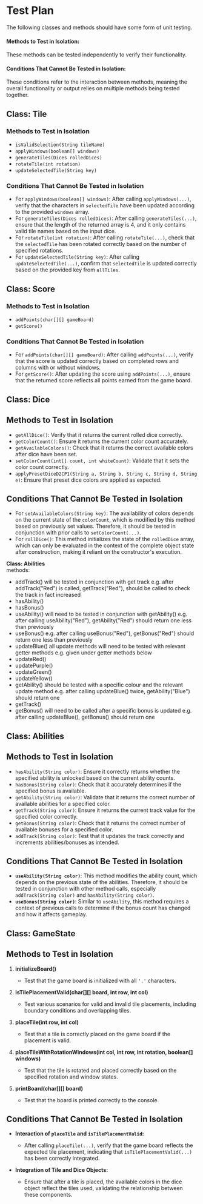 # Test Plan
 

The following classes and methods should have some form of unit testing.

#### Methods to Test in Isolation: 
These methods can be tested independently to verify their functionality.
#### Conditions That Cannot Be Tested in Isolation: 
These conditions refer to the interaction between methods, meaning the overall functionality or output relies on multiple methods being tested together.

## Class: Tile

### Methods to Test in Isolation
- `isValidSelection(String tileName)`
- `applyWindows(boolean[] windows)`
- `generateTiles(Dices rolledDices)`
- `rotateTile(int rotation)`
- `updateSelectedTile(String key)`

### Conditions That Cannot Be Tested in Isolation
- For `applyWindows(boolean[] windows)`: After calling `applyWindows(...)`, verify that the characters in `selectedTile` have been updated according to the provided `windows` array.
- For `generateTiles(Dices rolledDices)`: After calling `generateTiles(...)`, ensure that the length of the returned array is 4, and it only contains valid tile names based on the input dice.
- For `rotateTile(int rotation)`: After calling `rotateTile(...)`, check that the `selectedTile` has been rotated correctly based on the number of specified rotations.
- For `updateSelectedTile(String key)`: After calling `updateSelectedTile(...)`, confirm that `selectedTile` is updated correctly based on the provided key from `allTiles`.

## Class: Score
### Methods to Test in Isolation
- `addPoints(char[][] gameBoard)`
- `getScore()`

### Conditions That Cannot Be Tested in Isolation
- For `addPoints(char[][] gameBoard)`: After calling `addPoints(...)`, verify that the score is updated correctly based on completed rows and columns with or without windows.
- For `getScore()`: After updating the score using `addPoints(...)`, ensure that the returned score reflects all points earned from the game board.

## Class: Dice

## Methods to Test in Isolation
- `getAllDice()`: Verify that it returns the current rolled dice correctly.
- `getColorCount()`: Ensure it returns the current color count accurately.
- `getAvailableColors()`: Check that it returns the correct available colors after dice have been set.
- `setColorCount(int[] count, int whiteCount)`: Validate that it sets the color count correctly.
- `applyPresetDiceD2CP1(String a, String b, String c, String d, String e)`: Ensure that preset dice colors are applied as expected.

## Conditions That Cannot Be Tested in Isolation
- For `setAvailableColors(String key)`: The availability of colors depends on the current state of the `colorCount`, which is modified by this method based on previously set values. Therefore, it should be tested in conjunction with prior calls to `setColorCount(...)`.
- For `rollDice()`: This method initializes the state of the `rolledDice` array, which can only be evaluated in the context of the complete object state after construction, making it reliant on the constructor's execution.

**Class: Abilities**  
methods:
- addTrack()
will be tested in conjunction with get track
e.g. after addTrack("Red") is called, getTrack("Red"), should be called to check the track in fact increased
- hasAbility()
- hasBonus()
- useAbility()
will need to be tested in conjunction with getAbility()
e.g. after calling useAbility("Red"), getAbility("Red") should return one less than previously
- useBonus()
e.g. after calling useBonus("Red"), getBonus("Red") should return one less than previously
- updateBlue()
all update methods will need to be tested with relevant getter methods
e.g. given under getter methods below
- updateRed()
- updatePurple()
- updateGreen()
- updateYellow()
- getAbility()
should be tested with a specific colour and the relevant update method
e.g. after calling updateBlue() twice, getAbility("Blue") should return one 
- getTrack()
- getBonus()
will need to be called after a specific bonus is updated
e.g. after calling updateBlue(), getBonus() should return one


## Class: Abilities

## Methods to Test in Isolation
- `hasAbility(String color)`: Ensure it correctly returns whether the specified ability is unlocked based on the current ability counts.
- `hasBonus(String color)`: Check that it accurately determines if the specified bonus is available.
- `getAbility(String color)`: Validate that it returns the correct number of available abilities for a specified color.
- `getTrack(String color)`: Ensure it returns the current track value for the specified color correctly.
- `getBonus(String color)`: Check that it returns the correct number of available bonuses for a specified color.
- `addTrack(String color)`: Test that it updates the track correctly and increments abilities/bonuses as intended.

## Conditions That Cannot Be Tested in Isolation
- **`useAbility(String color)`**: This method modifies the ability count, which depends on the previous state of the abilities. Therefore, it should be tested in conjunction with other method calls, especially `addTrack(String color)` and `hasAbility(String color)`.
- **`useBonus(String color)`**: Similar to `useAbility`, this method requires a context of previous calls to determine if the bonus count has changed and how it affects gameplay.


## Class: GameState
## Methods to Test in Isolation
1. **initializeBoard()**
    - Test that the game board is initialized with all `'.'` characters.

2. **isTilePlacementValid(char[][] board, int row, int col)**
    - Test various scenarios for valid and invalid tile placements, including boundary conditions and overlapping tiles.

3. **placeTile(int row, int col)**
    - Test that a tile is correctly placed on the game board if the placement is valid.

4. **placeTileWithRotationWindows(int col, int row, int rotation, boolean[] windows)**
    - Test that the tile is rotated and placed correctly based on the specified rotation and window states.

5. **printBoard(char[][] board)**
    - Test that the board is printed correctly to the console.

## Conditions That Cannot Be Tested in Isolation
- **Interaction of `placeTile` and `isTilePlacementValid`:**
    - After calling `placeTile(...)`, verify that the game board reflects the expected tile placement, indicating that `isTilePlacementValid(...)` has been correctly integrated.

- **Integration of Tile and Dice Objects:**
    - Ensure that after a tile is placed, the available colors in the dice object reflect the tiles used, validating the relationship between these components.